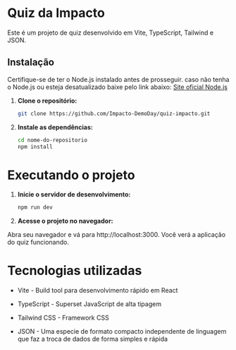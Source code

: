 # Quiz da Impacto

Este é um projeto de quiz desenvolvido em Vite, TypeScript, Tailwind e JSON.

## Instalação

Certifique-se de ter o Node.js instalado antes de prosseguir. caso não tenha o Node.js ou esteja desatualizado baixe pelo link abaixo: [Site oficial Node.js](https://nodejs.org/en/)

1. **Clone o repositório:**

   ```bash
   git clone https://github.com/Impacto-DemoDay/quiz-impacto.git

2. **Instale as dependências:**

   ```bash
   cd nome-do-repositorio
   npm install

# Executando o projeto

1. **Inicie o servidor de desenvolvimento:**

   ```bash
   npm run dev

2. **Acesse o projeto no navegador:**

Abra seu navegador e vá para http://localhost:3000. Você verá a aplicação do quiz funcionando.

# Tecnologias utilizadas

- Vite - Build tool para desenvolvimento rápido em React

- TypeScript - Superset JavaScript de alta tipagem

- Tailwind CSS - Framework CSS

- JSON - Uma especie de formato compacto independente de linguagem que faz a troca de dados de forma simples e rápida